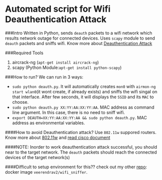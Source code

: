 # Automated script for Wifi Deauthentication Attack
###Intro
Written in Python, sends `deauth` packets to a wifi network which results network outage for connected devices. Uses `scapy` module to send `deauth` packets and sniffs wifi.
Know more about [Deauthentication Attack](https://en.wikipedia.org/wiki/Wi-Fi_deauthentication_attack)

###Required Tools
1. aircrack-ng (`apt-get install aircrack-ng`)
2. scapy (Python Module:`apt-get install python-scapy`)

###How to run?
We can run in 3 ways:
* `sudo python deauth.py`. It will automatically creates `mon0` with `airmon-ng start wlan0`(it wont create, if already exists) and sniffs the wifi singal on that interface. After few seconds, it will displays the `SSID` and its `MAC` to choose.
* `sudo python deauth.py XX:YY:AA:XX:YY:AA`. MAC address as command line argument. In this case, there is no need to sniff wifi.
* `export DEAUTH=XX:YY:AA:XX:YY:AA && sudo python deauth.py`. MAC address as environmental variables.

####How to avoid Deauthentication attack?
Use `802.11w` suppored routers. Know more about [802.11w](https://en.wikipedia.org/wiki/IEEE_802.11w-2009) and [read cisco document](https://www.google.co.in/url?sa=t&rct=j&q=&esrc=s&source=web&cd=5&cad=rja&uact=8&sqi=2&ved=0ahUKEwii6qf3xeTQAhVKp48KHTLPBO0QFgg0MAQ&url=http%3A%2F%2Fwww.cisco.com%2Fc%2Fen%2Fus%2Ftd%2Fdocs%2Fwireless%2Fcontroller%2Ftechnotes%2F5700%2Fsoftware%2Frelease%2Fios_xe_33%2F11rkw_DeploymentGuide%2Fb_802point11rkw_deployment_guide_cisco_ios_xe_release33%2Fb_802point11rkw_deployment_guide_cisco_ios_xe_release33_chapter_0100.pdf&usg=AFQjCNEOoiBm3bVeusS0GYfrn5FNZiV-Kg&sig2=cjNnoD8ikMIKoQDMo5zM1g&bvm=bv.140915558,d.c2I)

####NOTE: 
Inorder to work deauthentication attack successful, you should near to the target network. The `deauth` packets should reach the connected devices of the target network(s)

####Difficult to setup environment for this?? check out my other [repo](https://github.com/veerendra2/wifi_sniffer): docker image `veerendrav2/wifi_sniffer`.
